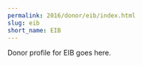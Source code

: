 ```yaml
---
permalink: 2016/donor/eib/index.html
slug: eib
short_name: EIB
---
```


Donor profile for EIB goes here.
